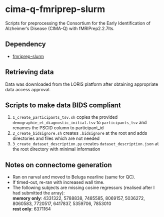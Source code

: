 # cima-q-fmriprep-slurm
Scripts for preprocessing the Consortium for the Early Identification of Alzheimer’s Disease (CIMA-Q) with fMRIPrep2.2.7lts.
## Dependency
- [fmriprep-slurm](https://simexp-documentation.readthedocs.io/en/latest/giga_preprocessing/preprocessing.html)
## Retrieving data
Data was downloaded from the LORIS platform after obtaining appropriate data access approval.

## Scripts to make data BIDS compliant
1. `1_create_participants_tsv.sh` copies the provided `demographie_et_diagnostic_initial.tsv` to `participants_tsv` and renames the PSCID column to participant_id
2. `2_create_bidsignore.sh` creates `.bidsignore` at the root and adds directories and files which are not needed
3. `3_create_dataset_description.py` creates `dataset_description.json` at the root directory with minimal information

## Notes on connectome generation
- Ran on narval and moved to Beluga nearline (same for QC).
- If timed-out, re-ran with increased wall time.
- The following subjects are missing cosine regressors (realised after I had submitted the array): \
**memory only**: 4331322, 5788838, 7485585, 8069157, 5036272, 8060583, 7720517, 6417837, 5359706, 7853010 \
**rest only**: 6371164



